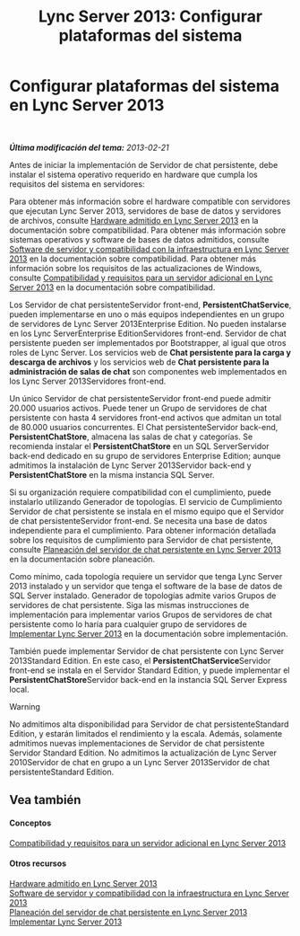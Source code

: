 ﻿---
title: 'Lync Server 2013: Configurar plataformas del sistema'
TOCTitle: Configurar plataformas del sistema
ms:assetid: 2e72e49d-2737-4b5b-8c0a-60f6ecb15bf1
ms:mtpsurl: https://technet.microsoft.com/es-es/library/JJ204783(v=OCS.15)
ms:contentKeyID: 48274804
ms.date: 01/07/2017
mtps_version: v=OCS.15
ms.translationtype: HT
---

# Configurar plataformas del sistema en Lync Server 2013

 

_**Última modificación del tema:** 2013-02-21_

Antes de iniciar la implementación de Servidor de chat persistente, debe instalar el sistema operativo requerido en hardware que cumpla los requisitos del sistema en servidores:

Para obtener más información sobre el hardware compatible con servidores que ejecutan Lync Server 2013, servidores de base de datos y servidores de archivos, consulte [Hardware admitido en Lync Server 2013](lync-server-2013-supported-hardware.md) en la documentación sobre compatibilidad. Para obtener más información sobre sistemas operativos y software de bases de datos admitidos, consulte [Software de servidor y compatibilidad con la infraestructura en Lync Server 2013](lync-server-2013-server-software-and-infrastructure-support.md) en la documentación sobre compatibilidad. Para obtener más información sobre los requisitos de las actualizaciones de Windows, consulte [Compatibilidad y requisitos para un servidor adicional en Lync Server 2013](lync-server-2013-additional-server-support-and-requirements.md) en la documentación sobre compatibilidad.

Los Servidor de chat persistenteServidor front-end, **PersistentChatService**, pueden implementarse en uno o más equipos independientes en un grupo de servidores de Lync Server 2013Enterprise Edition. No pueden instalarse en los Lync ServerEnterprise EditionServidores front-end. Servidor de chat persistente pueden ser implementados por Bootstrapper, al igual que otros roles de Lync Server. Los servicios web de **Chat persistente para la carga y descarga de archivos** y los servicios web de **Chat persistente para la administración de salas de chat** son componentes web implementados en los Lync Server 2013Servidores front-end.

Un único Servidor de chat persistenteServidor front-end puede admitir 20.000 usuarios activos. Puede tener un Grupo de servidores de chat persistente con hasta 4 servidores front-end activos que admitan un total de 80.000 usuarios concurrentes. El Chat persistenteServidor back-end, **PersistentChatStore**, almacena las salas de chat y categorías. Se recomienda instalar el **PersistentChatStore** en un SQL ServerServidor back-end dedicado en su grupo de servidores Enterprise Edition; aunque admitimos la instalación de Lync Server 2013Servidor back-end y **PersistentChatStore** en la misma instancia SQL Server.

Si su organización requiere compatibilidad con el cumplimiento, puede instalarlo utilizando Generador de topologías. El servicio de Cumplimiento Servidor de chat persistente se instala en el mismo equipo que el Servidor de chat persistenteServidor front-end. Se necesita una base de datos independiente para el cumplimiento. Para obtener información detallada sobre los requisitos de cumplimiento para Servidor de chat persistente, consulte [Planeación del servidor de chat persistente en Lync Server 2013](lync-server-2013-planning-for-persistent-chat-server.md) en la documentación sobre planeación.

Como mínimo, cada topología requiere un servidor que tenga Lync Server 2013 instalado y un servidor que tenga el software de la base de datos de SQL Server instalado. Generador de topologías admite varios Grupos de servidores de chat persistente. Siga las mismas instrucciones de implementación para implementar varios Grupos de servidores de chat persistente como lo haría para cualquier grupo de servidores de [Implementar Lync Server 2013](lync-server-2013-deploying-lync-server.md) en la documentación sobre implementación.

También puede implementar Servidor de chat persistente con Lync Server 2013Standard Edition. En este caso, el **PersistentChatService**Servidor front-end se instala en el Servidor Standard Edition, y puede implementar el **PersistentChatStore**Servidor back-end en la instancia SQL Server Express local.

> [!WARNING]  
> No admitimos alta disponibilidad para Servidor de chat persistenteStandard Edition, y estarán limitados el rendimiento y la escala. Además, solamente admitimos nuevas implementaciones de Servidor de chat persistente  Servidor Standard Edition. No admitimos la actualización de Lync Server 2010Servidor de chat en grupo a un Lync Server 2013Servidor de chat persistenteStandard Edition.



## Vea también

#### Conceptos

[Compatibilidad y requisitos para un servidor adicional en Lync Server 2013](lync-server-2013-additional-server-support-and-requirements.md)  

#### Otros recursos

[Hardware admitido en Lync Server 2013](lync-server-2013-supported-hardware.md)  
[Software de servidor y compatibilidad con la infraestructura en Lync Server 2013](lync-server-2013-server-software-and-infrastructure-support.md)  
[Planeación del servidor de chat persistente en Lync Server 2013](lync-server-2013-planning-for-persistent-chat-server.md)  
[Implementar Lync Server 2013](lync-server-2013-deploying-lync-server.md)

